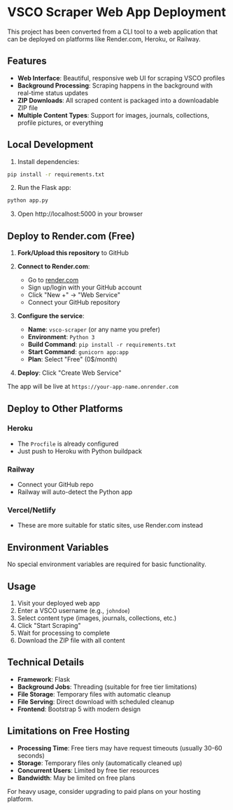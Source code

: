 # VSCO Scraper Web App Deployment

This project has been converted from a CLI tool to a web application that can be deployed on platforms like Render.com, Heroku, or Railway.

## Features

- **Web Interface**: Beautiful, responsive web UI for scraping VSCO profiles
- **Background Processing**: Scraping happens in the background with real-time status updates
- **ZIP Downloads**: All scraped content is packaged into a downloadable ZIP file
- **Multiple Content Types**: Support for images, journals, collections, profile pictures, or everything

## Local Development

1. Install dependencies:
```bash
pip install -r requirements.txt
```

2. Run the Flask app:
```bash
python app.py
```

3. Open http://localhost:5000 in your browser

## Deploy to Render.com (Free)

1. **Fork/Upload this repository** to GitHub
2. **Connect to Render.com**:
   - Go to [render.com](https://render.com)
   - Sign up/login with your GitHub account
   - Click "New +" → "Web Service"
   - Connect your GitHub repository

3. **Configure the service**:
   - **Name**: `vsco-scraper` (or any name you prefer)
   - **Environment**: `Python 3`
   - **Build Command**: `pip install -r requirements.txt`
   - **Start Command**: `gunicorn app:app`
   - **Plan**: Select "Free" (0$/month)

4. **Deploy**: Click "Create Web Service"

The app will be live at `https://your-app-name.onrender.com`

## Deploy to Other Platforms

### Heroku
- The `Procfile` is already configured
- Just push to Heroku with Python buildpack

### Railway
- Connect your GitHub repo
- Railway will auto-detect the Python app

### Vercel/Netlify
- These are more suitable for static sites, use Render.com instead

## Environment Variables

No special environment variables are required for basic functionality.

## Usage

1. Visit your deployed web app
2. Enter a VSCO username (e.g., `johndoe`)
3. Select content type (images, journals, collections, etc.)
4. Click "Start Scraping"
5. Wait for processing to complete
6. Download the ZIP file with all content

## Technical Details

- **Framework**: Flask
- **Background Jobs**: Threading (suitable for free tier limitations)
- **File Storage**: Temporary files with automatic cleanup
- **File Serving**: Direct download with scheduled cleanup
- **Frontend**: Bootstrap 5 with modern design

## Limitations on Free Hosting

- **Processing Time**: Free tiers may have request timeouts (usually 30-60 seconds)
- **Storage**: Temporary files only (automatically cleaned up)
- **Concurrent Users**: Limited by free tier resources
- **Bandwidth**: May be limited on free plans

For heavy usage, consider upgrading to paid plans on your hosting platform. 